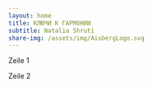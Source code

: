 ```yaml
---
layout: home
title: КЛЮЧИ К ГАРМОНИИ
subtitle: Natalia Shruti
share-img: /assets/img/AisbergLogo.svg
---
```


Zeile 1

Zeile 2